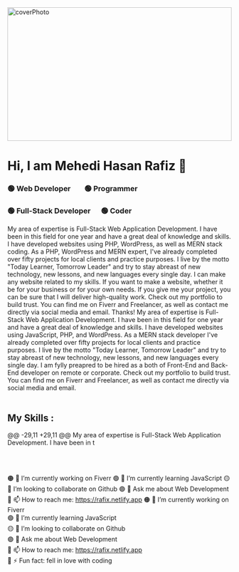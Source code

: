 <img src="https://images.unsplash.com/photo-1629904853716-f0bc54eea481?ixid=MnwxMjA3fDB8MHxzZWFyY2h8NDF8fHByb2dyYW1tZXJ8ZW58MHx8MHx8&ixlib=rb-1.2.1&auto=format&fit=crop&w=500&q=60" alt="coverPhoto" width="100%" height="300" />
<h1>Hi, I am Mehedi Hasan Rafiz 👋</h1>
<h3>🟢 Web Developer &nbsp;&nbsp;&nbsp;&nbsp;&nbsp;&nbsp;  🟢 Programmer</h3>
<h3>🟢 Full-Stack Developer &nbsp;&nbsp;&nbsp;&nbsp;  🟢 Coder </h3>

<span>
My area of expertise is Full-Stack Web Application Development. I have been in this field for one year and have a great deal of knowledge and skills. I have developed websites using PHP, WordPress, as well as MERN stack coding. As a PHP, WordPress and MERN expert, I've already completed over fifty projects for local clients and practice purposes. I live by the motto "Today Learner, Tomorrow Leader" and try to stay abreast of new technology, new lessons, and new languages every single day. I can make any website related to my skills. If you want to make a website, whether it be for your business or for your own needs. If you give me your project, you can be sure that I will deliver high-quality work. Check out my portfolio to build trust. You can find me on Fiverr and Freelancer, as well as contact me directly via social media and email. Thanks!
My area of expertise is Full-Stack Web Application Development. I have been in this field for one year and have a great deal of knowledge and skills. I have developed websites using JavaScript, PHP, and WordPress. As a MERN stack developer I've already completed over fifty projects for local clients and practice purposes. I live by the motto "Today Learner, Tomorrow Leader" and try to stay abreast of new technology, new lessons, and new languages every single day. I am fylly preapred to be hired as a both of Front-End and Back-End developer on remote or corporate. Check out my portfolio to build trust. You can find me on Fiverr and Freelancer, as well as contact me directly via social media and email.
</span> <br /> <br />

<h2>My Skills : </h2>
@@ -29,11 +29,11 @@ My area of expertise is Full-Stack Web Application Development. I have been in t

<br /><br />

🟠 🔭 I’m currently working on Fiverr
🟢 🌱 I’m currently learning JavaScript
🟡 👯 I’m looking to collaborate on Github
🟣 💬 Ask me about Web Development
🔵 📫 How to reach me: https://rafix.netlify.app
🟠 🔭 I’m currently working on Fiverr <br />
🟢 🌱 I’m currently learning JavaScript <br />
🟡 👯 I’m looking to collaborate on Github <br />
🟣 💬 Ask me about Web Development <br />
🔵 📫 How to reach me: https://rafix.netlify.app <br />
🔴 ⚡ Fun fact: fell in love with coding

<br /><br />
